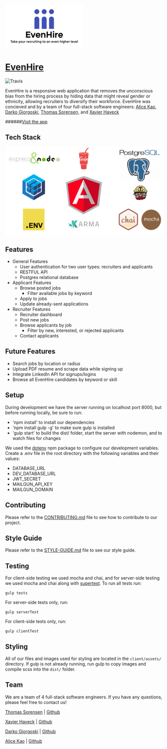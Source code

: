 ![EvenHire](/client/assets/imgs/EvenHire-logo-full-color-small.png)
# [EvenHire](http://evenhire.herokuapp.com/)
![Travis](https://travis-ci.org/tdax/evenHire.svg?branch=master)

EvenHire is a responsive web application that removes the unconscious bias from the hiring process by hiding data that might reveal gender or ethnicity, allowing recruiters to diversify their workforce. EvenHire was concieved and by a team of four full-stack software engineers: [Alice Kao](https://github.com/alicekao), [Darko Gjorgoski](https://github.com/darko7), [Thomas Sorensen](https://github.com/tps-80), and [Xavier Hayeck](https://github.com/xhayeck)

######[Visit the app](http://evenhire.herokuapp.com/#/)

## Tech Stack
![Tech Stack](/client/assets/imgs/evenhire_techstack.jpeg)

## Features
- General Features
  - User authentication for two user types: recruiters and applicants
  - RESTFUL API
  - Postgres relational database
- Applicant Features
  - Browse posted jobs
    - Filter available jobs by keyword
  - Apply to jobs
  - Update already-sent applications
- Recruiter Features
  - Recruiter dashboard
  - Post new jobs
  - Browse applicants by job
      - Filter by new, interested, or rejected applicants
  - Contact applicants

## Future Features
- Search jobs by location or radius
- Upload PDF resume and scrape data while signing up
- Integrate LinkedIn API for signups/logins
- Browse all EvenHire candidates by keyword or skill

## Setup
During development we have the server running on localhost port 8000, but before running locally, be sure to run:
- 'npm install' to install our dependencies
- 'npm install gulp -g' to make sure gulp is installed
- 'gulp start' to build the dist/ folder, start the server with nodemon, and to watch files for changes

We used the [dotenv](https://github.com/bkeepers/dotenv) npm package to configure our development variables. Create a .env file in the root directory with the following variables and their values:
- DATABASE_URL
- DEV_DATABASE_URL
- JWT_SECRET
- MAILGUN_API_KEY
- MAILGUN_DOMAIN

## Contributing
Please refer to the [CONTRIBUTING.md](docs/CONTRIBUTING.md) file to see how to contribute to our project.

## Style Guide
Please refer to the [STYLE-GUIDE.md](docs/STYLE-GUIDE.md) file to see our style guide.

## Testing
For client-side testing we used mocha and chai, and for server-side testing we used mocha and chai along with [supertest](https://github.com/visionmedia/supertest). To run all tests run:
```
gulp tests
```
For server-side tests only, run:
```
gulp serverTest
```
For client-side tests only, run:
```
gulp clientTest
```
## Styling
All of our files and images used for styling are located in the `client/assets/` directory. If gulp is not already running, run gulp to copy images and compile scss into the `dist/` folder.

## Team
We are a team of 4 full-stack software engineers. If you have any questions, please feel free to contact us!

[Thomas Sorensen](https://www.linkedin.com/in/sorensenthomas) | [Github](https://github.com/tps-80)

[Xavier Hayeck](https://www.linkedin.com/in/xhayeck) | [Github](https://github.com/xhayeck)

[Darko Gjorgoski](https://www.linkedin.com/in/darkogjorgoski) | [Github](https://github.com/darko7)

[Alice Kao](https://www.linkedin.com/in/alicekaoak) | [Github](https://github.com/alicekao)
